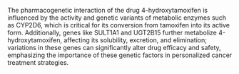 The pharmacogenetic interaction of the drug 4-hydroxytamoxifen is influenced by the activity and genetic variants of metabolic enzymes such as CYP2D6, which is critical for its conversion from tamoxifen into its active form. Additionally, genes like SULT1A1 and UGT2B15 further metabolize 4-hydroxytamoxifen, affecting its solubility, excretion, and elimination; variations in these genes can significantly alter drug efficacy and safety, emphasizing the importance of these genetic factors in personalized cancer treatment strategies.